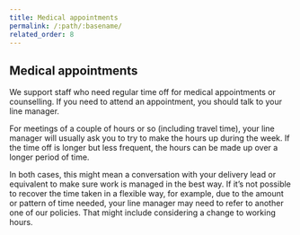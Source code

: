 ```yaml
---
title: Medical appointments
permalink: /:path/:basename/
related_order: 8 
---
```


## Medical appointments

We support staff who need regular time off for medical appointments or counselling. If you need to attend an appointment, you should talk to your line manager.

For meetings of a couple of hours or so (including travel time), your line manager will usually ask you to try to make the hours up during the week. If the time off is longer but less frequent, the hours can be made up over a longer period of time.

In both cases, this might mean a conversation with your delivery lead or equivalent to make sure work is managed in the best way.  If it’s not possible to recover the time taken in a flexible way, for example, due to the amount or pattern of time needed, your line manager may need to refer to another one of our policies. That might include considering a change to working hours.
